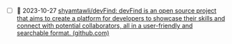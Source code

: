 - [ ] 📅 2023-10-27  [shyamtawli/devFind: devFind is an open source project that aims to create a platform for developers to showcase their skills and connect with potential collaborators, all in a user-friendly and searchable format. (github.com)](https://github.com/shyamtawli/devFind#how-to-add-your-profile-)

